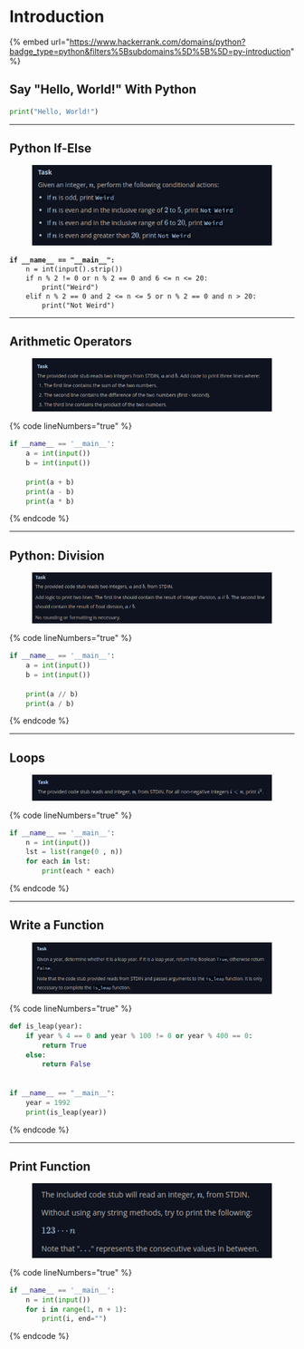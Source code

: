 # Introduction

{% embed url="https://www.hackerrank.com/domains/python?badge_type=python&filters%5Bsubdomains%5D%5B%5D=py-introduction" %}

## Say "Hello, World!" With Python

```python
print("Hello, World!")
```

***

## Python If-Else

<figure><img src="../.gitbook/assets/image (31).png" alt=""><figcaption></figcaption></figure>

<pre class="language-python" data-line-numbers><code class="lang-python"><strong>if __name__ == "__main__":
</strong>    n = int(input().strip())
    if n % 2 != 0 or n % 2 == 0 and 6 &#x3C;= n &#x3C;= 20:
        print("Weird")
    elif n % 2 == 0 and 2 &#x3C;= n &#x3C;= 5 or n % 2 == 0 and n > 20:
        print("Not Weird")
</code></pre>

***

## Arithmetic Operators

<figure><img src="../.gitbook/assets/image (32).png" alt=""><figcaption></figcaption></figure>

{% code lineNumbers="true" %}
```python
if __name__ == '__main__':
    a = int(input())
    b = int(input())

    print(a + b)
    print(a - b)
    print(a * b)
```
{% endcode %}

***

## Python: Division

<figure><img src="../.gitbook/assets/image (33).png" alt=""><figcaption></figcaption></figure>

{% code lineNumbers="true" %}
```python
if __name__ == '__main__':
    a = int(input())
    b = int(input())

    print(a // b)
    print(a / b)
```
{% endcode %}

***

## Loops

<figure><img src="../.gitbook/assets/image (34).png" alt=""><figcaption></figcaption></figure>

{% code lineNumbers="true" %}
```python
if __name__ == '__main__':
    n = int(input())
    lst = list(range(0 , n))
    for each in lst:
        print(each * each)
```
{% endcode %}

***

## Write a Function

<figure><img src="../.gitbook/assets/image (35).png" alt=""><figcaption></figcaption></figure>

{% code lineNumbers="true" %}
```python
def is_leap(year):
    if year % 4 == 0 and year % 100 != 0 or year % 400 == 0:
        return True
    else:
        return False


if __name__ == "__main__":
    year = 1992
    print(is_leap(year))
```
{% endcode %}

***

## Print Function

<figure><img src="../.gitbook/assets/image (36).png" alt=""><figcaption></figcaption></figure>

{% code lineNumbers="true" %}
```python
if __name__ == '__main__':
    n = int(input())
    for i in range(1, n + 1):
        print(i, end="")
```
{% endcode %}
